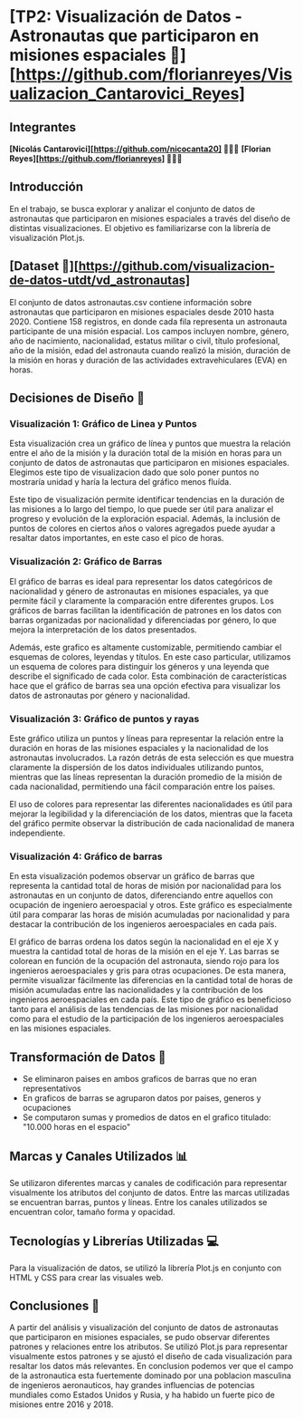# [TP2: Visualización de Datos - Astronautas que participaron en misiones espaciales 🚀][https://github.com/florianreyes/Visualizacion_Cantarovici_Reyes]

## Integrantes
**[Nicolás Cantarovici][https://github.com/nicocanta20] 🧑🏼‍🚀**
**[Florian Reyes][https://github.com/florianreyes] 🧑🏼‍🚀**

## Introducción
En el trabajo, se busca explorar y analizar el conjunto de datos de astronautas que participaron en misiones espaciales a través del diseño de distintas visualizaciones. El objetivo es familiarizarse con la librería de visualización Plot.js.

## [Dataset 💾][https://github.com/visualizacion-de-datos-utdt/vd_astronautas]
El conjunto de datos astronautas.csv contiene información sobre astronautas que participaron en misiones espaciales desde 2010 hasta 2020. Contiene 158 registros, en donde cada fila representa un astronauta participante de una misión espacial. Los campos incluyen nombre, género, año de nacimiento, nacionalidad, estatus militar o civil, título profesional, año de la misión, edad del astronauta cuando realizó la misión, duración de la misión en horas y duración de las actividades extravehiculares (EVA) en horas.

## Decisiones de Diseño 🎨

### Visualización 1: Gráfico de Linea y Puntos
Esta visualización crea un gráfico de línea y puntos que muestra la relación entre el año de la misión y la duración total de la misión en horas para un conjunto de datos de astronautas que participaron en misiones espaciales. Elegimos este tipo de visualizacion dado que solo poner puntos no mostraría unidad y haría la lectura del gráfico menos fluída.

Este tipo de visualización permite identificar tendencias en la duración de las misiones a lo largo del tiempo, lo que puede ser útil para analizar el progreso y evolución de la exploración espacial. Además, la inclusión de puntos de colores en ciertos años o valores agregados puede ayudar a resaltar datos importantes, en este caso el pico de horas.

### Visualización 2: Gráfico de Barras
El gráfico de barras es ideal para representar los datos categóricos de nacionalidad y género de astronautas en misiones espaciales, ya que permite fácil y claramente la comparación entre diferentes grupos. Los gráficos de barras facilitan la identificación de patrones en los datos con barras organizadas por nacionalidad y diferenciadas por género, lo que mejora la interpretación de los datos presentados.

Además, este grafico es altamente customizable, permitiendo cambiar el esquemas de colores, leyendas y títulos. En este caso particular, utilizamos un esquema de colores para distinguir los géneros y una leyenda que describe el significado de cada color. Esta combinación de características hace que el gráfico de barras sea una opción efectiva para visualizar los datos de astronautas por género y nacionalidad.

### Visualización 3: Gráfico de puntos y rayas
Este gráfico utiliza un puntos y líneas para representar la relación entre la duración en horas de las misiones espaciales y la nacionalidad de los astronautas involucrados. La razón detrás de esta selección es que muestra claramente la dispersión de los datos individuales utilizando puntos, mientras que las líneas representan la duración promedio de la misión de cada nacionalidad, permitiendo una fácil comparación entre los países.

El uso de colores para representar las diferentes nacionalidades es útil para mejorar la legibilidad y la diferenciación de los datos, mientras que la faceta del gráfico permite observar la distribución de cada nacionalidad de manera independiente.

### Visualización 4: Gráfico de barras 
En esta visualización podemos observar un gráfico de barras que representa la cantidad total de horas de misión por nacionalidad para los astronautas en un conjunto de datos, diferenciando entre aquellos con ocupación de ingeniero aeroespacial y otros. Este gráfico es especialmente útil para comparar las horas de misión acumuladas por nacionalidad y para destacar la contribución de los ingenieros aeroespaciales en cada país.

El gráfico de barras ordena los datos según la nacionalidad en el eje X y muestra la cantidad total de horas de la misión en el eje Y. Las barras se colorean en función de la ocupación del astronauta, siendo rojo para los ingenieros aeroespaciales y gris para otras ocupaciones. De esta manera, permite visualizar fácilmente las diferencias en la cantidad total de horas de misión acumuladas entre las nacionalidades y la contribución de los ingenieros aeroespaciales en cada país. Este tipo de gráfico es beneficioso tanto para el análisis de las tendencias de las misiones por nacionalidad como para el estudio de la participación de los ingenieros aeroespaciales en las misiones espaciales.

## Transformación de Datos 🔧
- Se eliminaron paises en ambos graficos de barras que no eran representativos
- En graficos de barras se agruparon datos por paises, generos y ocupaciones
- Se computaron sumas y promedios de datos en el grafico titulado: "10.000 horas en el espacio"

## Marcas y Canales Utilizados 📊
Se utilizaron diferentes marcas y canales de codificación para representar visualmente los atributos del conjunto de datos. Entre las marcas utilizadas se encuentran barras, puntos y líneas. Entre los canales utilizados se encuentran color, tamaño forma y opacidad.

## Tecnologías y Librerías Utilizadas 💻
Para la visualización de datos, se utilizó la librería Plot.js en conjunto con HTML y CSS para crear las visuales web.

## Conclusiones 📖
A partir del análisis y visualización del conjunto de datos de astronautas que participaron en misiones espaciales, se pudo observar diferentes patrones y relaciones entre los atributos. Se utilizó Plot.js para representar visualmente estos patrones y se ajustó el diseño de cada visualización para resaltar los datos más relevantes. En conclusion podemos ver que el campo de la astronautica esta fuertemente dominado por una poblacion masculina de ingenieros aeronauticos, hay grandes influencias de potencias mundiales como Estados Unidos y Rusia, y ha habido un fuerte pico de misiones entre 2016 y 2018. 